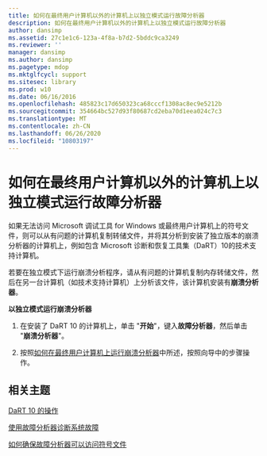 ```yaml
---
title: 如何在最终用户计算机以外的计算机上以独立模式运行故障分析器
description: 如何在最终用户计算机以外的计算机上以独立模式运行故障分析器
author: dansimp
ms.assetid: 27c1e1c6-123a-4f8a-b7d2-5bddc9ca3249
ms.reviewer: ''
manager: dansimp
ms.author: dansimp
ms.pagetype: mdop
ms.mktglfcycl: support
ms.sitesec: library
ms.prod: w10
ms.date: 06/16/2016
ms.openlocfilehash: 485823c17d650323ca68cccf1308ac8ec9e5212b
ms.sourcegitcommit: 354664bc527d93f80687cd2eba70d1eea024c7c3
ms.translationtype: MT
ms.contentlocale: zh-CN
ms.lasthandoff: 06/26/2020
ms.locfileid: "10803197"
---
```

# 如何在最终用户计算机以外的计算机上以独立模式运行故障分析器


如果无法访问 Microsoft 调试工具 for Windows 或最终用户计算机上的符号文件，则可以从有问题的计算机复制转储文件，并将其分析到安装了独立版本的崩溃分析器的计算机上，例如包含 Microsoft 诊断和恢复工具集（DaRT）10的技术支持计算机。

若要在独立模式下运行崩溃分析程序，请从有问题的计算机复制内存转储文件，然后在另一台计算机（如技术支持计算机）上分析该文件，该计算机安装有**崩溃分析器**。

**以独立模式运行崩溃分析器**

1.  在安装了 DaRT 10 的计算机上，单击 "**开始**"，键入**故障分析器**，然后单击 "**崩溃分析器**"。

2.  按照[如何在最终用户计算机上运行崩溃分析器](how-to-run-the-crash-analyzer-on-an-end-user-computer-dart-10.md)中所述，按照向导中的步骤操作。

## 相关主题


[DaRT 10 的操作](operations-for-dart-10.md)

[使用故障分析器诊断系统故障](diagnosing-system-failures-with-crash-analyzer-dart-10.md)

[如何确保故障分析器可以访问符号文件](how-to-ensure-that-crash-analyzer-can-access-symbol-files-dart-10.md)

 

 





